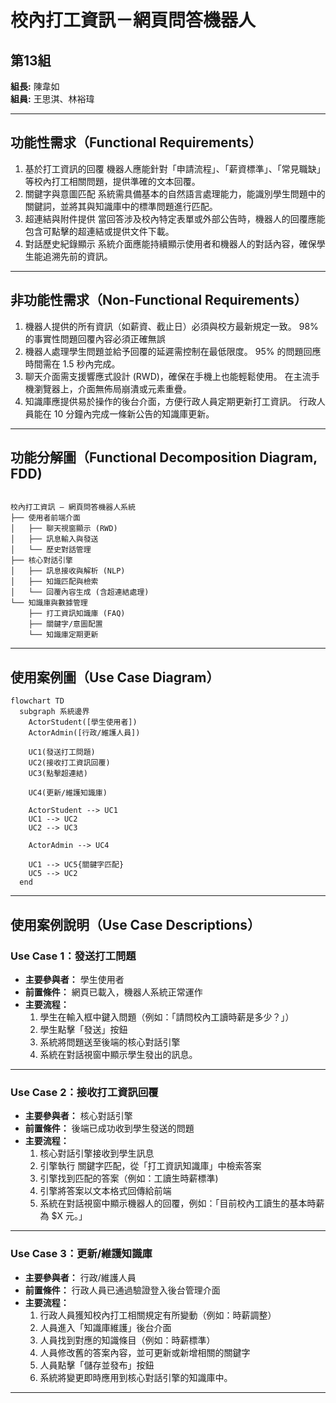 # 校內打工資訊－網頁問答機器人

##  第13組
**組長:** 陳韋如  
**組員:** 王思淇、林裕瑋  

---
## 功能性需求（Functional Requirements）
1.	基於打工資訊的回覆 機器人應能針對「申請流程」、「薪資標準」、「常見職缺」等校內打工相關問題，提供準確的文本回覆。
2.	關鍵字與意圖匹配	系統需具備基本的自然語言處理能力，能識別學生問題中的關鍵詞，並將其與知識庫中的標準問題進行匹配。
3.	超連結與附件提供	當回答涉及校內特定表單或外部公告時，機器人的回覆應能包含可點擊的超連結或提供文件下載。
4.	對話歷史紀錄顯示	系統介面應能持續顯示使用者和機器人的對話內容，確保學生能追溯先前的資訊。  

---

## 非功能性需求（Non-Functional Requirements）

1.  機器人提供的所有資訊（如薪資、截止日）必須與校方最新規定一致。	98% 的事實性問題回覆內容必須正確無誤
2.  機器人處理學生問題並給予回覆的延遲需控制在最低限度。	95% 的問題回應時間需在 1.5 秒內完成。
3.  聊天介面需支援響應式設計 (RWD)，確保在手機上也能輕鬆使用。	在主流手機瀏覽器上，介面無佈局崩潰或元素重疊。
4.  知識庫應提供易於操作的後台介面，方便行政人員定期更新打工資訊。	行政人員能在 10 分鐘內完成一條新公告的知識庫更新。  

---

## 功能分解圖（Functional Decomposition Diagram, FDD)
```

校內打工資訊 — 網頁問答機器人系統
├── 使用者前端介面
│   ├── 聊天視窗顯示 (RWD)
│   ├── 訊息輸入與發送
│   └── 歷史對話管理
├── 核心對話引擎
│   ├── 訊息接收與解析 (NLP)
│   ├── 知識匹配與檢索
│   └── 回覆內容生成 (含超連結處理)
└── 知識庫與數據管理
    ├── 打工資訊知識庫 (FAQ)
    ├── 關鍵字/意圖配置
    └── 知識庫定期更新

```

---

## 使用案例圖（Use Case Diagram）
```mermaid
flowchart TD
  subgraph 系統邊界
    ActorStudent([學生使用者])
    ActorAdmin([行政/維護人員])
    
    UC1(發送打工問題)
    UC2(接收打工資訊回覆)
    UC3(點擊超連結)
    
    UC4(更新/維護知識庫)
    
    ActorStudent --> UC1
    UC1 --> UC2
    UC2 --> UC3
    
    ActorAdmin --> UC4
    
    UC1 --> UC5{關鍵字匹配}
    UC5 --> UC2
  end
```
---

## 使用案例說明（Use Case Descriptions）

### Use Case 1：發送打工問題 
- **主要參與者：** 學生使用者  
- **前置條件：** 網頁已載入，機器人系統正常運作  
- **主要流程：**  
  1. 學生在輸入框中鍵入問題（例如：「請問校內工讀時薪是多少？」）
  2. 學生點擊「發送」按鈕
  3. 系統將問題送至後端的核心對話引擎
  4. 系統在對話視窗中顯示學生發出的訊息。  

---

### Use Case 2：接收打工資訊回覆  
- **主要參與者：** 核心對話引擎  
- **前置條件：** 後端已成功收到學生發送的問題  
- **主要流程：**  
  1. 核心對話引擎接收到學生訊息
  2. 引擎執行 關鍵字匹配，從「打工資訊知識庫」中檢索答案
  3. 引擎找到匹配的答案（例如：工讀生時薪標準)
  4. 引擎將答案以文本格式回傳給前端
  5. 系統在對話視窗中顯示機器人的回覆，例如：「目前校內工讀生的基本時薪為 $X 元。」  

---

### Use Case 3：更新/維護知識庫 
- **主要參與者：** 行政/維護人員  
- **前置條件：** 行政人員已通過驗證登入後台管理介面  
- **主要流程：**  
  1. 行政人員獲知校內打工相關規定有所變動（例如：時薪調整）
  2. 人員進入「知識庫維護」後台介面
  3. 人員找到對應的知識條目（例如：時薪標準）
  4. 人員修改舊的答案內容，並可更新或新增相關的關鍵字
  5. 人員點擊「儲存並發布」按鈕
  6. 系統將變更即時應用到核心對話引擎的知識庫中。 

---




